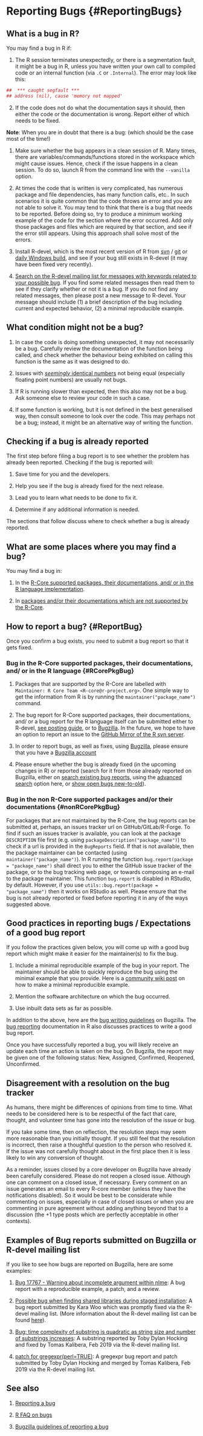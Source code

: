 # Reporting Bugs {#ReportingBugs}

## What is a bug in R?

You may find a bug in R if:

1. The R session terminates unexpectedly, or there is a segmentation fault, it might be a bug in R, unless you have written your own call to compiled code or an internal function (via `.C` or `.Internal`). The error may look like this:


```r
##  *** caught segfault ***
## address (nil), cause 'memory not mapped'
```

2. If the code does not do what the documentation says it should, then either the code or the documentation is wrong. Report either of which needs to be fixed.

**Note**:
When you are in doubt that there is a bug: (which should be the case most of the time!)

1. Make sure whether the bug appears in a clean session of R. Many times, there are variables/commands/functions stored in the workspace which might cause issues. Hence, check if the issue happens in a clean session. To do so, launch R from the command line with the `--vanilla` option. 

2. At times the code that is written is very complicated, has numerous package and file dependencies, has many function calls, etc.. In such scenarios it is quite common that the code throws an error and you are not able to solve it. You may tend to think that there is a bug that needs to be reported. Before doing so, try to produce a minimum working example of the code for the section where the error occurred. Add only those packages and files which are required by that section, and see if the error still appears. Using this approach shall solve most of the errors.

3. Install R-devel, which is the most recent version of R from [svn](https://svn.r-project.org/R/trunk/) / [git](https://github.com/r-devel/r-svn) or [daily Windows build](https://cran.r-project.org/bin/windows/base/rdevel.html), and see if your bug still exists in R-devel (it may have been fixed very recently).

4. [Search on the R-devel mailing list for messages with keywords related to your possible bug](https://r.789695.n4.nabble.com/template/NamlServlet.jtp?macro=search_page&node=909078&query=isna&days=0). If you find some related messages then read them to see if they clarify whether or not it is a bug. If you do not find any related messages, then please post a new message to R-devel. Your message should include (1) a brief description of the bug including current and expected behavior, (2) a minimal reproducible example.

## What condition might not be a bug?

1. In case the code is doing something unexpected, it may not necessarily be a bug. Carefully review the documentation of the function being called, and check whether the behaviour being exhibited on calling this function is the same as it was designed to do.

2. Issues with [_seemingly_ identical numbers](https://cran.r-project.org/doc/FAQ/R-FAQ.html#Why-doesn_0027t-R-think-these-numbers-are-equal_003f) not being equal (especially floating point numbers) are usually not bugs. 

3. If R is running slower than expected, then this also may not be a bug. Ask someone else to review your code in such a case.

4. If some function is working, but it is not defined in the best generalised way, then consult someone to look over the code. This may perhaps not be a bug; instead, it might be an alternative way of writing the function.

## Checking if a bug is already reported

The first step before filing a bug report is to see whether the problem has already been reported. Checking if the bug is reported will:

1. Save time for you and the developers.

2. Help you see if the bug is already fixed for the next release.

3. Lead you to learn what needs to be done to fix it.

4. Determine if any additional information is needed.

The sections that follow discuss where to check whether a bug is already reported.

## What are some places where you may find a bug?

You may find a bug in:

1. In the [R-Core supported packages, their documentations, and/ or in the R language implementation](#RCorePkgBug).

2. In [packages and/or their documentations which are not supported by the R-Core](#nonRCorePkgBug).

## How to report a bug? {#ReportBug}

Once you confirm a bug exists, you need to submit a bug report so that it gets fixed.

### Bug in the R-Core supported packages, their documentations, and/ or in the R language {#RCorePkgBug}

1. Packages that are supported by the R-Core are labelled with `Maintainer: R Core Team <R-core@r-project.org>`. One simple way to get the information from R is by running the `maintainer("package_name")` command.

2. The bug report for R-Core supported packages, their documentations, and/ or a bug report for the R language itself can be submitted either to R-devel, [see posting guide](https://www.r-project.org/posting-guide.html#which_list), or to [Bugzilla](https://bugs.r-project.org/bugzilla/). In the future, we hope to have an option to report an issue to the [GitHub Mirror of the R svn server](https://github.com/r-devel/r-svn/issues).

3. In order to report bugs, as well as fixes, using [Bugzilla](#Bugzilla), please ensure that you have a [Bugzilla account](#bugzilla-account)

4. Please ensure whether the bug is already fixed (in the upcoming changes in R) or reported (search for it from those already reported on Bugzilla, either on [search existing bug reports](https://bugs.r-project.org/bugzilla/query.cgi), using the [advanced search](https://bugs.r-project.org/bugzilla/query.cgi?format=advanced) option here, or [show open bugs new-to-old](https://bugs.r-project.org/bugzilla/buglist.cgi?bug_file_loc_type=allwordssubstr&bug_status=NEW&bug_status=ASSIGNED&bug_status=CONFIRMED&bug_status=REOPENED&bug_status=UNCONFIRMED&bugidtype=include&chfieldto=Now&cmdtype=doit&emailassigned_to1=1&emailassigned_to2=1&emailcc2=1&emailreporter2=1&emailtype1=substring&emailtype2=substring&field0-0-0=noop&long_desc_type=substring&order=bugs.delta_ts%20desc&query_format=advanced&short_desc_type=allwordssubstr&type0-0-0=noop)).

### Bug in the non R-Core supported packages and/or their documentations {#nonRCorePkgBug}

For packages that are not maintained by the R-Core, the bug reports can be submitted at, perhaps, an issues tracker url on GitHub/GitLab/R-Forge. To find if such an issues tracker is available, you can look at the package `DESCRIPTION` file first (e.g. using `packageDescription("package_name")`) to check if a url is provided in the `BugReports` field. If that is not available, then the package maintainer can be contacted (using `maintainer("package_name")`). In R running the function `bug.report(package = "package_name")` shall direct you to either the GitHub issue tracker of the package, or to the bug tracking web page, or towards composing an e-mail to the package maintainer. This function `bug.report` is disabled in RStudio, by default. However, if you use `utils::bug.report(package = "package_name")` then it works on RStudio as well. Please ensure that the bug is not already reported or fixed before reporting it in any of the ways suggested above.

## Good practices in reporting bugs / Expectations of a good bug report

If you follow the practices given below, you will come up with a good bug report which might make it easier for the maintainer(s) to fix the bug.

1. Include a minimal reproducible example of the bug in your report. The maintainer should be able to quickly reproduce the bug using the minimal example that you provide. Here is a [community wiki post](https://stackoverflow.com/questions/5963269/how-to-make-a-great-r-reproducible-example) on how to make a minimal reproducible example.

2. Mention the software architecture on which the bug occurred. 

3. Use inbuilt data sets as far as possible.

In addition to the above, here are the [bug writing guidelines](https://bugs.r-project.org/bugzilla/page.cgi?id=bug-writing.html) on Bugzilla. The [bug reporting](https://www.r-project.org/bugs.html#writing-a-good-bug-report) documentation in R also discusses practices to write a good bug report.

Once you have successfully reported a bug, you will likely receive an update each time an action is taken on the bug. On Bugzilla, the report may be given one of the following status: New, Assigned, Confirmed, Reopened, Unconfirmed.

## Disagreement with a resolution on the bug tracker

As humans, there might be differences of opinions from time to time. What needs to be considered here is to be respectful of the fact that care, thought, and volunteer time has gone into the resolution of the issue or bug. 

If you take some time, then on reflection, the resolution steps may seem more reasonable than you initially thought. If you still feel that the resolution is incorrect, then raise a thoughtful question to the person who resolved it. If the issue was not carefully thought about in the first place then it is less likely to win any conversion of thought.

As a reminder, issues closed by a core developer on Bugzilla have already been carefully considered. Please do not reopen a closed issue. Although one can comment on a closed issue, if necessary. Every comment on an issue generates an email to every R-core member (unless they have the notifications disabled). So it would be best to be considerate while commenting on issues, especially in case of closed issues or when you are commenting in pure agreement without adding anything beyond that to a discussion (the +1 type posts which are perfectly acceptable in other contexts).

## Examples of Bug reports submitted on Bugzilla or R-devel mailing list

If you like to see how bugs are reported on Bugzilla, here are some examples:

1. [Bug 17767 - Warning about incomplete argument within nlme](https://bugs.r-project.org/bugzilla/show_bug.cgi?id=17767): A bug report with a reproducible example, a patch, and a review.

2. [Possible bug when finding shared libraries during staged installation](https://stat.ethz.ch/pipermail/r-devel/2019-May/077855.html): A bug report submitted by Kara Woo which was promptly fixed via the R-devel mailing list. (More information about the R-devel mailing list can be found [here](https://stat.ethz.ch/mailman/listinfo/r-devel)).

3. [Bug: time complexity of substring is quadratic as string size and number of substrings increases](https://stat.ethz.ch/pipermail/r-devel/2019-February/077393.html): A substring reported by Toby Dylan Hocking and fixed by Tomas Kalibera, Feb 2019 via the R-devel mailing list.

4. [patch for gregexpr(perl=TRUE)](https://stat.ethz.ch/pipermail/r-devel/2019-February/077315.html): A gregexpr bug report and patch submitted by Toby Dylan Hocking and merged by Tomas Kalibera, Feb 2019 via the R-devel mailing list.

## See also

1. [Reporting a bug](https://www.r-project.org/bugs.html)

2. [R FAQ on bugs](https://mac.r-project.org/man/R-FAQ.html#R-Bugs)

3. [Bugzilla guidelines of reporting a bug](https://bugs.r-project.org/bugzilla/page.cgi?id=bug-writing.html)
